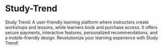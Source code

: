 # Study-Trend
Study Trend: A user-friendly learning platform where instructors create workshops and lessons, while learners book and purchase access. It offers secure payments, interactive features, personalized recommendations, and a mobile-friendly design. Revolutionize your learning experience with Study Trend!
